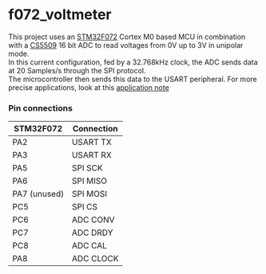 # f072_voltmeter

This project uses an [STM32F072](https://st.com/en/microcontrollers-microprocessors/stm32f072rb.html) Cortex M0 based MCU in combination with a [CS5509](https://pdf1.alldatasheet.com/datasheet-pdf/view/85317/CIRRUS/CS5509-AS.html) 16 bit ADC to read voltages from 0V up to 3V in unipolar mode. <br>
In this current configuration, fed by a 32.768kHz clock, the ADC sends data at 20 Samples/s through the SPI protocol. <br>
The microcontroller then sends this data to the USART peripheral.
For more precise applications, look at this [application note](https://www.manualsdir.com/manuals/466447/cirrus-logic-an31.html)

### Pin connections
| STM32F072   | Connection | 
|-------------|------------|
| PA2         | USART TX   | 
| PA3         | USART RX   |
| PA5         | SPI SCK    |
| PA6         | SPI MISO   |
| PA7 (unused)| SPI MOSI   |
| PC5         | SPI CS     |
| PC6         | ADC CONV   |
| PC7         | ADC DRDY   |
| PC8         | ADC CAL    |
| PA8         | ADC CLOCK  |
